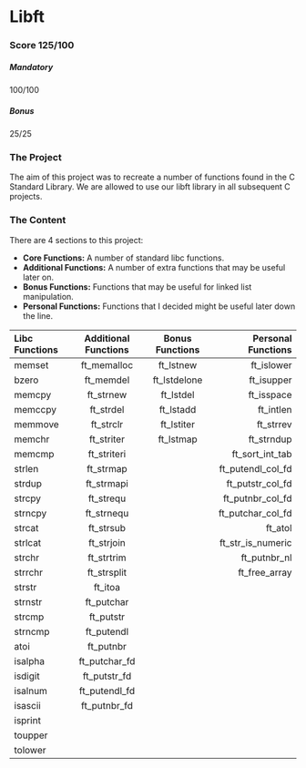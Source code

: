 # Libft

### Score 125/100
##### Mandatory
100/100

##### Bonus
25/25

### The Project
The aim of this project was to recreate a number of functions found in the C Standard Library.
We are allowed to use our libft library in all subsequent C projects.

### The Content
There are 4 sections to this project:

- **Core Functions:** A number of standard libc functions.
- **Additional Functions:** A number of extra functions that may be useful later on.
- **Bonus Functions:** Functions that may be useful for linked list manipulation.
- **Personal Functions:** Functions that I decided might be useful later down the line.

Libc Functions | Additional Functions | Bonus Functions | Personal Functions
:----------- | :-----------: | :-----------: | -----------:
memset		| ft\_memalloc		| ft\_lstnew	| ft\_islower 
bzero		| ft\_memdel		| ft\_lstdelone	| ft\_isupper 
memcpy		| ft\_strnew		| ft\_lstdel	| ft\_isspace    
memccpy		| ft\_strdel		| ft\_lstadd	| ft\_intlen    
memmove		| ft\_strclr		| ft\_lstiter	| ft\_strrev    
memchr		| ft\_striter		| ft\_lstmap	| ft\_strndup
memcmp		| ft\_striteri		|				| ft\_sort_int_tab
strlen		| ft\_strmap		|				| ft\_putendl\_col\_fd
strdup		| ft\_strmapi		|				| ft\_putstr\_col\_fd
strcpy		| ft\_strequ		|				| ft\_putnbr\_col\_fd
strncpy		| ft\_strnequ		| 				| ft\_putchar\_col\_fd
strcat		| ft\_strsub		| 				| ft\_atol
strlcat		| ft\_strjoin		| 				| ft\_str\_is\_numeric
strchr		| ft\_strtrim		| 				| ft\_putnbr\_nl
strrchr		| ft\_strsplit		| 				| ft\_free\_array
strstr		| ft\_itoa			| 				| 
strnstr		| ft\_putchar		| 				| 
strcmp		| ft\_putstr		| 				| 
strncmp		| ft\_putendl		| 				| 
atoi		| ft\_putnbr		| 				| 
isalpha		| ft\_putchar\_fd	| 				| 
isdigit		| ft\_putstr\_fd	| 				| 
isalnum		| ft\_putendl\_fd	| 				| 
isascii		| ft\_putnbr\_fd	| 				| 
isprint		| 					|				|
toupper		| 					|				|
tolower		| 					|				|
